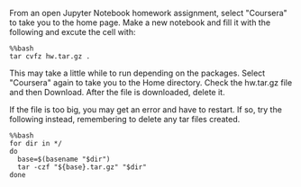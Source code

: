 From an open Jupyter Notebook homework assignment, select "Coursera" to take you to the home page.
Make a new notebook and fill it with the following and excute the cell with:

    %%bash
    tar cvfz hw.tar.gz .
    
This may take a little while to run depending on the packages.
Select "Coursera" again to take you to the Home directory.
Check the hw.tar.gz file and then Download.
After the file is downloaded, delete it.

If the file is too big, you may get an error and have to restart. If so, try the following instead, remembering to delete any tar files created.

    %%bash
    for dir in */
    do
      base=$(basename "$dir")
      tar -czf "${base}.tar.gz" "$dir"
    done
    
    
